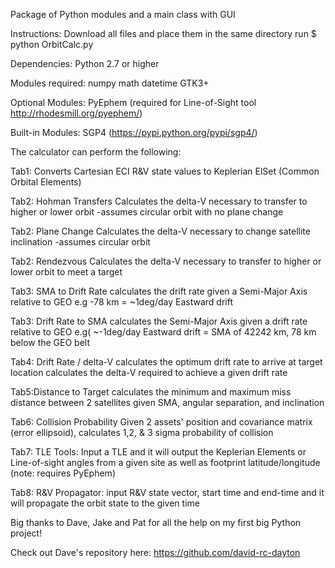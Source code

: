 
Package of Python modules and a main class with GUI

Instructions: Download all files and place them in the same directory run $ python OrbitCalc.py

Dependencies: Python 2.7 or higher

Modules required: numpy math datetime GTK3+

Optional Modules: PyEphem (required for Line-of-Sight tool http://rhodesmill.org/pyephem/)

Built-in Modules: SGP4 (https://pypi.python.org/pypi/sgp4/)

The calculator can perform the following:

Tab1: Converts Cartesian ECI R&V state values to Keplerian ElSet (Common Orbital Elements)  

Tab2: Hohman Transfers Calculates the delta-V necessary to transfer to higher or lower orbit -assumes circular orbit with no plane change

Tab2: Plane Change Calculates the delta-V necessary to change satellite inclination -assumes circular orbit

Tab2: Rendezvous Calculates the delta-V necessary to transfer to higher or lower orbit to meet a target

Tab3: SMA to Drift Rate calculates the drift rate given a Semi-Major Axis relative to GEO e.g -78 km = ~1deg/day Eastward drift

Tab3: Drift Rate to SMA calculates the Semi-Major Axis given a drift rate relative to GEO e.g( ~-1deg/day Eastward drift = SMA of 42242 km, 78 km below the GEO belt

Tab4: Drift Rate / delta-V calculates the optimum drift rate to arrive at target location calculates the delta-V required to achieve a given drift rate

Tab5:Distance to Target calculates the minimum and maximum miss distance between 2 satellites given SMA, angular separation, and inclination

Tab6: Collision Probability Given 2 assets' position and covariance matrix (error ellipsoid), calculates 1,2, & 3 sigma probability of collision

Tab7: TLE Tools: Input a TLE and it will output the Keplerian Elements or Line-of-sight angles from a given site as well as footprint latitude/longitude (note: requires PyEphem)

Tab8: R&V Propagator: input R&V state vector, start time and end-time and it will propagate the orbit state to the given time

Big thanks to Dave, Jake and Pat for all the help on my first big Python project!

Check out Dave's repository here: https://github.com/david-rc-dayton

